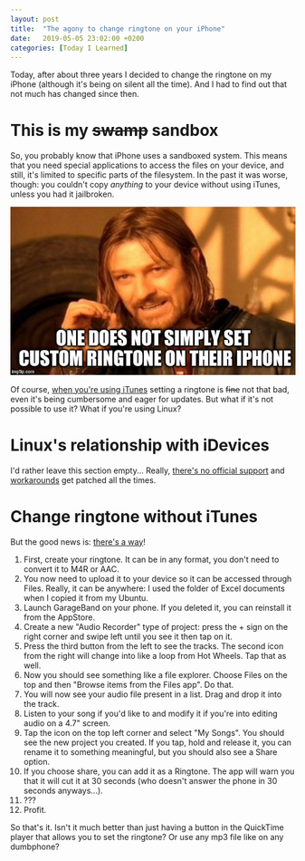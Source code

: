 ```yaml
---
layout: post
title:  "The agony to change ringtone on your iPhone"
date:   2019-05-05 23:02:00 +0200
categories: [Today I Learned]
---
```


Today, after about three years I decided to change the ringtone on my iPhone (although it's being on silent all the time). And I had to find out that not much has changed since then.


# This is my ~~swamp~~ sandbox

So, you probably know that iPhone uses a sandboxed system. This means that you need special applications to access the files on your device, and still, it's limited to specific parts of the filesystem. In the past it was worse, though: you couldn't copy _anything_ to your device without using iTunes, unless you had it jailbroken.

<div style="text-align:center"><img src="/img/til-iphone-ringtone/one-does-not-set-ringtone.jpg"></div>

Of course, [when you're using iTunes](https://www.macworld.co.uk/how-to/iphone/how-set-song-iphone-ringtone-3635061/) setting a ringtone is ~~fine~~ not that bad, even it's being cumbersome and eager for updates. But what if it's not possible to use it? What if you're using Linux?

# Linux's relationship with iDevices

I'd rather leave this section empty... Really, [there's no official support](https://www.lifewire.com/how-to-use-itunes-on-linux-1999251) and [workarounds](https://www.libimobiledevice.org/) get patched all the times.

# Change ringtone without iTunes

But the good news is: [there's a way](https://www.makeuseof.com/tag/create-free-ringtones-iphone/)!

1. First, create your ringtone. It can be in any format, you don't need to convert it to M4R or AAC.
2. You now need to upload it to your device so it can be accessed through Files. Really, it can be anywhere: I used the folder of Excel documents when I copied it from my Ubuntu.
3. Launch GarageBand on your phone. If you deleted it, you can reinstall it from the AppStore.
4. Create a new "Audio Recorder" type of project: press the + sign on the right corner and swipe left until you see it then tap on it.
5. Press the third button from the left to see the tracks. The second icon from the right will change into like a loop from Hot Wheels. Tap that as well.
6. Now you should see something like a file explorer. Choose Files on the top and then "Browse items from the Files app". Do that.
7. You will now see your audio file present in a list. Drag and drop it into the track.
8. Listen to your song if you'd like to and modify it if you're into editing audio on a 4.7" screen.
9. Tap the icon on the top left corner and select "My Songs". You should see the new project you created. If you tap, hold and release it, you can rename it to something meaningful, but you should also see a Share option.
10. If you choose share, you can add it as a Ringtone. The app will warn you that it will cut it at 30 seconds (who doesn't answer the phone in 30 seconds anyways...).
11. ???
12. Profit.

So that's it. Isn't it much better than just having a button in the QuickTime player that allows you to set the ringtone? Or use any mp3 file like on any dumbphone?
